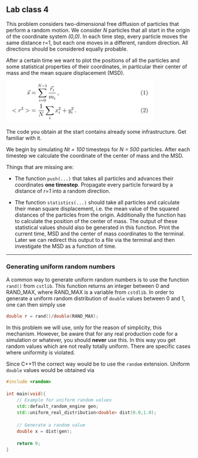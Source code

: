 ## Lab class 4

This problem considers two-dimensional free diffusion of particles that perform a random motion. We consider *N* particles that all start in the origin of the coordinate system *(0,0)*. In each time step, every particle moves the same distance r=1, but each one moves in a different, random direction. All directions should be considered equally probable.

After a certain time we want to plot the positions of all the particles and some statistical properties of their coordinates, in particular their center of mass
and the mean square displacement (MSD).

<img src="stuffy_stuff/formeln.png" width="400">

The code you obtain at the start contains already some infrastructure.
Get familiar with it.

We begin by simulating *Nt = 100* timesteps for *N = 500* particles. After each
timestep we calculate the coordinate of the center of mass and the MSD.

Things that are missing are:
* The function `push(...)` that takes all particles and advances their coordinates
 **one timestep**. Propagate every particle forward by a distance of *r=1* into
 a random direction.

* The function `statistics(...)` should take all particles and calculate their
mean square displacement, i.e. the mean value of the squared distances of
the particles from the origin. Additionally the function has to calculate
the position of the center of mass. 
The output of these statistical values should also be generated in this
function. Print the current time, MSD and the center of mass coordinates
to the terminal. Later we can redirect this output to a file via the terminal
and then investigate the MSD as a function of time.


-----

### Generating uniform random numbers

A common way to generate uniform random numbers is to use the function `rand()`
from `cstlib`. This function returns an integer between 0 and RAND_MAX, where 
RAND_MAX is a variable from `cstdlib`. In order to generate a uniform random distribution of `double` values between 0 and 1, one can then simply use
```C++
double r = rand()/double(RAND_MAX);
```
In this problem we will use, only for the reason of simplicity, this mechanism.
However, be aware that for any real production code for a simulation or whatever,
you should **never** use this. In this way you get random values which are not 
really totally uniform. There are specific cases where uniformity is violated.

Since C++11 the correct way would be to use the `random` extension. Uniform `double` values would be obtained via
```C++
#include <random>

int main(void){
    // Example for uniform random values
    std::default_random_engine gen;
    std::uniform_real_distribution<double> dist(0.0,1.0);

    // Generate a random value
    double x = dist(gen);

    return 0;
}
```


